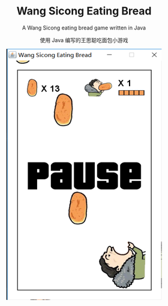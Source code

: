 <h1 align="center">
Wang Sicong Eating Bread
</h1>

<p align="center">
A Wang Sicong eating bread game written in Java
</p>

<p align="center">
使用 Java 编写的王思聪吃面包小游戏
</p>

<p align="center">
<img width="414" height="668" src="examples/screenshot02.png">
</p>
